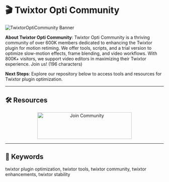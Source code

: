 # 🎬 Twixtor Opti Community

 
![TwixtorOptiCommunity Banner](https://i.ytimg.com/vi/VzuiiARUWlg/maxresdefault.jpg)

**About Twixtor Opti Community**: Twixtor Opti Community is a thriving community of over 600K members dedicated to enhancing the Twixtor plugin for motion retiming. We offer tools, scripts, and a trial version to optimize slow-motion effects, frame blending, and video workflows. With 800K+ visitors, we support video editors in maximizing their Twixtor experience. Join us! (196 characters)

**Next Steps**: Explore our repository below to access tools and resources for Twixtor plugin optimization.

---

## 🛠 Resources

 
  <div align="center">
  <a href="https://github.com/Twixtor-Opti-ommunity/Twixtor-Opti-Pack" target="_blank">
    <img src="https://img.shields.io/badge/Join-Community-3498db" alt="Join Community" width="300" height="85" style="border:none;">
  </a>
</div>

---

## 🔑 Keywords

twixtor plugin optimization, twixtor tools, twixtor community, twixtor enhancements, twixtor stability
